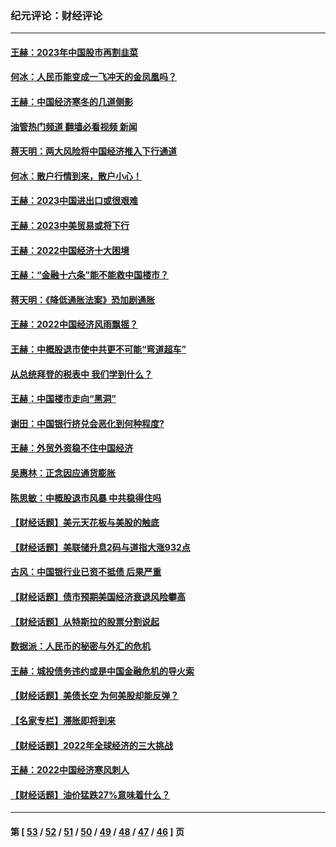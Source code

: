 ### 纪元评论：财经评论
---
#### [王赫：2023年中国股市再割韭菜](../../pages/nsc1026/n13965334.md?04160330) 
#### [何冰：人民币能变成一飞冲天的金凤凰吗？](../../pages/nsc1026/n13964999.md?04160330) 
#### [王赫：中国经济寒冬的几道侧影](../../pages/nsc1026/n13932953.md?04160330) 
#### [油管热门频道 翻墙必看视频 新闻](ok?04160330)
#### [蒋天明：两大风险将中国经济推入下行通道](../../pages/nsc1026/n13929820.md?04160330) 
#### [何冰：散户行情到来，散户小心！](../../pages/nsc1026/n13928308.md?04160330) 
#### [王赫：2023中国进出口或很艰难](../../pages/nsc1026/n13911515.md?04160330) 
#### [王赫：2023中美贸易或将下行](../../pages/nsc1026/n13899005.md?04160330) 
#### [王赫：2022中国经济十大困境](../../pages/nsc1026/n13883766.md?04160330) 
#### [王赫：“金融十六条”能不能救中国楼市？](../../pages/nsc1026/n13868431.md?04160330) 
#### [蒋天明：《降低通胀法案》恐加剧通胀](../../pages/nsc1026/n13806996.md?04160330) 
#### [王赫：2022中国经济风雨飘摇？](../../pages/nsc1026/n13803207.md?04160330) 
#### [王赫：中概股退市使中共更不可能“弯道超车”](../../pages/nsc1026/n13802858.md?04160330) 
#### [从总统拜登的税表中 我们学到什么？](../../pages/nsc1026/n13773081.md?04160330) 
#### [王赫：中国楼市走向“黑洞”](../../pages/nsc1026/n13770647.md?04160330) 
#### [谢田：中国银行挤兑会恶化到何种程度?](../../pages/nsc1026/n13766965.md?04160330) 
#### [王赫：外贸外资稳不住中国经济](../../pages/nsc1026/n13753933.md?04160330) 
#### [吴惠林：正念因应通货膨胀](../../pages/nsc1026/n13750350.md?04160330) 
#### [陈思敏：中概股退市风暴 中共稳得住吗](../../pages/nsc1026/n13738978.md?04160330) 
#### [【财经话题】美元天花板与美股的触底](../../pages/nsc1026/n13736495.md?04160330) 
#### [【财经话题】美联储升息2码与道指大涨932点](../../pages/nsc1026/n13727377.md?04160330) 
#### [古风：中国银行业已资不抵债 后果严重](../../pages/nsc1026/n13726111.md?04160330) 
#### [【财经话题】债市预期美国经济衰退风险攀高](../../pages/nsc1026/n13698043.md?04160330) 
#### [【财经话题】从特斯拉的股票分割说起](../../pages/nsc1026/n13679733.md?04160330) 
#### [数据派：人民币的秘密与外汇的危机](../../pages/nsc1026/n13667092.md?04160330) 
#### [王赫：城投债务违约或是中国金融危机的导火索](../../pages/nsc1026/n13665322.md?04160330) 
#### [【财经话题】美债长空 为何美股却能反弹？](../../pages/nsc1026/n13665895.md?04160330) 
#### [【名家专栏】滞胀即将到来](../../pages/nsc1026/n13658171.md?04160330) 
#### [【财经话题】2022年全球经济的三大挑战](../../pages/nsc1026/n13654423.md?04160330) 
#### [王赫：2022中国经济寒风刺人](../../pages/nsc1026/n13651403.md?04160330) 
#### [【财经话题】油价猛跌27%意味着什么？](../../pages/nsc1026/n13648767.md?04160330) 

---
#### 第 [ [53](./53.md?04160330) / [52](./52.md?04160330) / [51](./51.md?04160330) / [50](./50.md?04160330) / [49](./49.md?04160330) / [48](./48.md?04160330) / [47](./47.md?04160330) / [46](./46.md?04160330) ] 页
